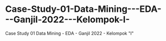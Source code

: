 # Case-Study-01-Data-Mining---EDA---Ganjil-2022---Kelompok-I-
Case Study 01 Data Mining - EDA - Ganjil 2022 - Kelompok "I"
